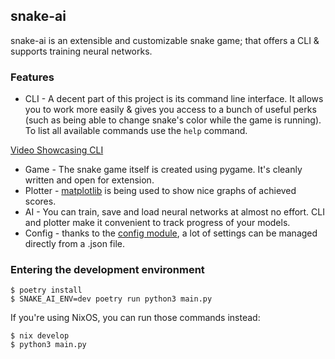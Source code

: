 ## snake-ai

snake-ai is an extensible and customizable snake game; that offers a CLI & supports training neural networks.

### Features

- CLI - A decent part of this project is its command line interface. It allows you to work more easily & gives you access to a bunch of useful perks (such as being able to change snake's color while the game is running). To list all available commands use the `help` command.

[Video Showcasing CLI](https://github.com/Khenziii/snake-ai/assets/126098761/19baf974-d959-456b-8d67-c92d886b47bb)

- Game - The snake game itself is created using pygame. It's cleanly written and open for extension.
- Plotter - [matplotlib](https://matplotlib.org/) is being used to show nice graphs of achieved scores.
- AI - You can train, save and load neural networks at almost no effort. CLI and plotter make it convenient to track progress of your models.
- Config - thanks to the [config module](https://github.com/Khenziii/snake-ai/blob/master/config/config.py), a lot of settings can be managed directly from a .json file.

### Entering the development environment

```shell
$ poetry install
$ SNAKE_AI_ENV=dev poetry run python3 main.py
```

If you're using NixOS, you can run those commands instead:

```shell
$ nix develop
$ python3 main.py
```

